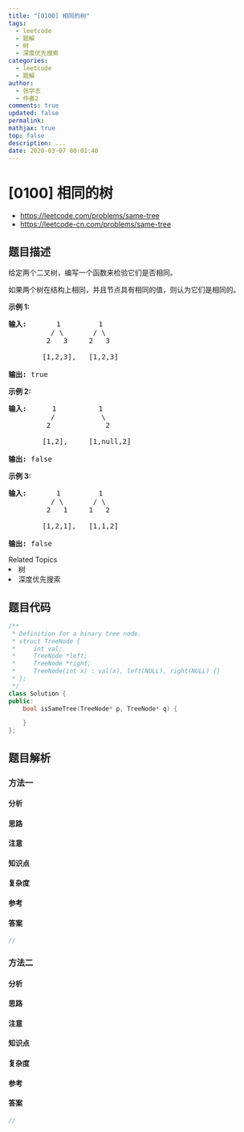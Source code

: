 ```yaml
---
title: "[0100] 相同的树"
tags:
  - leetcode
  - 题解
  - 树
  - 深度优先搜索
categories:
  - leetcode
  - 题解
author:
  - 张学志
  - 作者2
comments: true
updated: false
permalink:
mathjax: true
top: false
description: ...
date: 2020-03-07 00:01:40
---
```



# [0100] 相同的树
* https://leetcode.com/problems/same-tree
* https://leetcode-cn.com/problems/same-tree


## 题目描述

<p>给定两个二叉树，编写一个函数来检验它们是否相同。</p>

<p>如果两个树在结构上相同，并且节点具有相同的值，则认为它们是相同的。</p>

<p><strong>示例&nbsp;1:</strong></p>

<pre><strong>输入: </strong>      1         1
          / \       / \
         2   3     2   3

        [1,2,3],   [1,2,3]

<strong>输出:</strong> true</pre>

<p><strong>示例 2:</strong></p>

<pre><strong>输入:  </strong>    1          1
          /           \
         2             2

        [1,2],     [1,null,2]

<strong>输出:</strong> false
</pre>

<p><strong>示例&nbsp;3:</strong></p>

<pre><strong>输入:</strong>       1         1
          / \       / \
         2   1     1   2

        [1,2,1],   [1,1,2]

<strong>输出:</strong> false
</pre>
<div><div>Related Topics</div><div><li>树</li><li>深度优先搜索</li></div></div>


## 题目代码

```cpp
/**
 * Definition for a binary tree node.
 * struct TreeNode {
 *     int val;
 *     TreeNode *left;
 *     TreeNode *right;
 *     TreeNode(int x) : val(x), left(NULL), right(NULL) {}
 * };
 */
class Solution {
public:
    bool isSameTree(TreeNode* p, TreeNode* q) {

    }
};
```


## 题目解析


### 方法一

#### 分析

#### 思路

#### 注意

#### 知识点

#### 复杂度

#### 参考

#### 答案

```cpp
//
```


### 方法二

#### 分析

#### 思路

#### 注意

#### 知识点

#### 复杂度

#### 参考

#### 答案

```cpp
//
```


